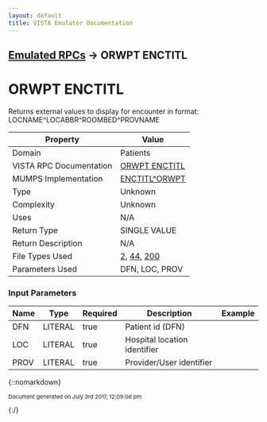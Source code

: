```yaml
---
layout: default
title: VISTA Emulator Documentation
---
```


## [Emulated RPCs](TableOfContents) &#8594; ORWPT ENCTITL
# ORWPT ENCTITL

Returns external values to display for encounter in format: LOCNAME^LOCABBR^ROOMBED^PROVNAME

Property | Value
--- | ---
Domain | Patients
VISTA RPC Documentation | [ORWPT ENCTITL](../VISTARPC/ORWPT_ENCTITL)
MUMPS Implementation | [ENCTITL^ORWPT](http://code.osehra.org/dox/Routine_ORWPT_source.html)
Type | Unknown
Complexity | Unknown
Uses | N/A
Return Type | SINGLE VALUE
Return Description | N/A
File Types Used | [2](../VDM/Patient-2), [44](../VDM/Hospital_Location-44), [200](../VDM/New_Person-200)
Parameters Used | DFN, LOC, PROV


### Input Parameters

Name | Type | Required | Description | Example
--- | --- | --- | --- | ---
DFN | LITERAL | true | Patient id (DFN) | 
LOC | LITERAL | true | Hospital location identifier | 
PROV | LITERAL | true | Provider/User identifier | 

{::nomarkdown} <br/><p style="font-size: 11px">Document generated on July 3rd 2017, 12:09:06 pm</p>{:/}